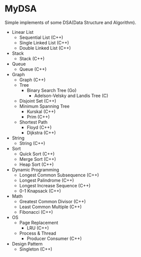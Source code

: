 # MyDSA
Simple implements of some DSA(Data Structure and Algorithm).

* Linear List
  * Sequential List (C++)
  * Single Linked List (C++)
  * Double Linked List (C++)
* Stack
  * Stack (C++)
* Queue
  * Queue (C++)
* Graph
  * Graph (C++)
  * Tree
    * Binary Search Tree (Go)
      * Adelson-Velsky and Landis Tree (C)
  * Disjoint Set (C++)
  * Minimum Spanning Tree
    * Kurskal (C++)
    * Prim (C++)
  * Shortest Path
    * Floyd (C++)
    * Dijkstra (C++)
* String
  * String (C++)
* Sort
  * Quick Sort (C++)
  * Merge Sort (C++)
  * Heap Sort (C++)
* Dynamic Programming
  * Longest Common Subsequence (C++)
  * Longest Palindrome (C++)
  * Longest Increase Sequence (C++)
  * 0-1 Knapsack (C++)
* Math
  * Greatest Common Divisor (C++)
  * Least Common Multiple (C++)
  * Fibonacci (C++)
* OS
  * Page Replacement
    * LRU (C++)
  * Process & Thread
    * Producer Consumer (C++)
* Design Pattern
  * Singleton (C++)